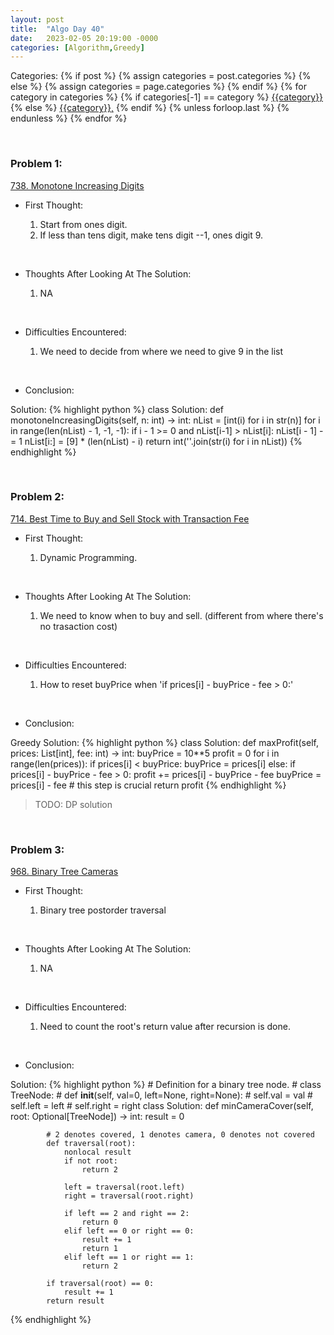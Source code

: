 ```yaml
---
layout: post
title:  "Algo Day 40"
date:   2023-02-05 20:19:00 -0000
categories: [Algorithm,Greedy]
---
```


<div class="post-categories">
  Categories:
  {% if post %}
    {% assign categories = post.categories %}
  {% else %}
    {% assign categories = page.categories %}
  {% endif %}
  {% for category in categories %}
    {% if categories[-1] == category %}
        <a href="{{site.baseurl}}/categories/#{{category|slugize}}">{{category}}</a>
    {% else %}
        <a href="{{site.baseurl}}/categories/#{{category|slugize}}">{{category}},</a>
    {% endif %}
  {% unless forloop.last %}&nbsp;{% endunless %}
  {% endfor %}
</div>

&nbsp;


### Problem 1:

[738. Monotone Increasing Digits](https://leetcode.com/problems/monotone-increasing-digits/)

* First Thought:

  1. Start from ones digit.
  2. If less than tens digit, make tens digit --1, ones digit 9.

&nbsp;

* Thoughts After Looking At The Solution:

  1. NA

&nbsp;

* Difficulties Encountered:

  1. We need to decide from where we need to give 9 in the list

&nbsp;

* Conclusion:

Solution:
  {% highlight python %}
    class Solution:
      def monotoneIncreasingDigits(self, n: int) -> int:
          nList = [int(i) for i in str(n)]
          for i in range(len(nList) - 1, -1, -1):
              if i - 1 >= 0 and nList[i-1] > nList[i]:
                  nList[i - 1] -= 1
                  nList[i:] = [9] * (len(nList) - i)
          return int(''.join(str(i) for i in nList))
  {% endhighlight %}


&nbsp;

### Problem 2:

[714. Best Time to Buy and Sell Stock with Transaction Fee](https://leetcode.com/problems/best-time-to-buy-and-sell-stock-with-transaction-fee/)

* First Thought:

  1. Dynamic Programming.

&nbsp;

* Thoughts After Looking At The Solution:

  1. We need to know when to buy and sell. (different from where there's no trasaction cost)


&nbsp;

* Difficulties Encountered:

  1. How to reset buyPrice when 'if prices[i] - buyPrice - fee > 0:'


&nbsp;

* Conclusion:

Greedy Solution:
  {% highlight python %}
    class Solution:
      def maxProfit(self, prices: List[int], fee: int) -> int:
          buyPrice = 10**5
          profit = 0
          for i in range(len(prices)):
              if prices[i] < buyPrice:
                  buyPrice = prices[i]
              else:
                  if prices[i] - buyPrice - fee > 0:
                      profit += prices[i] - buyPrice - fee
                      buyPrice = prices[i] - fee # this step is crucial
          return profit
  {% endhighlight %}

>TODO: DP solution


&nbsp;

### Problem 3:

[968. Binary Tree Cameras](https://leetcode.com/problems/binary-tree-cameras/)

* First Thought:

  1. Binary tree postorder traversal

&nbsp;

* Thoughts After Looking At The Solution:

  1. NA

&nbsp;

* Difficulties Encountered:

  1. Need to count the root's return value after recursion is done.

&nbsp;

* Conclusion:

Solution:
  {% highlight python %}
    # Definition for a binary tree node.
    # class TreeNode:
    #     def __init__(self, val=0, left=None, right=None):
    #         self.val = val
    #         self.left = left
    #         self.right = right
    class Solution:
        def minCameraCover(self, root: Optional[TreeNode]) -> int:
            result = 0
            
            # 2 denotes covered, 1 denotes camera, 0 denotes not covered
            def traversal(root):
                nonlocal result
                if not root:
                    return 2

                left = traversal(root.left)
                right = traversal(root.right)

                if left == 2 and right == 2:
                    return 0
                elif left == 0 or right == 0:
                    result += 1
                    return 1
                elif left == 1 or right == 1:
                    return 2
                
            if traversal(root) == 0:
                result += 1
            return result
  {% endhighlight %}

&nbsp;
